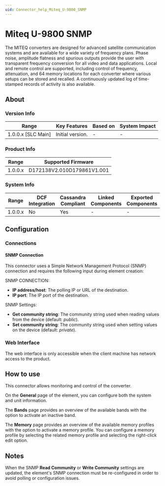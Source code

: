 ```yaml
---
uid: Connector_help_Miteq_U-9800_SNMP
---
```


# Miteq U-9800 SNMP

The MITEQ converters are designed for advanced satellite communication systems and are available for a wide variety of frequency plans. Phase noise, amplitude flatness and spurious outputs provide the user with transparent frequency conversion for all video and data applications. Local and remote control are supported, including control of frequency, attenuation, and 64 memory locations for each converter where various setups can be stored and recalled. A continuously updated log of time-stamped records of activity is also available.

## About

### Version Info

| Range                | Key Features     | Based on     | System Impact     |
|----------------------|------------------|--------------|-------------------|
| 1.0.0.x \[SLC Main\] | Initial version. | \-           | \-                |

### Product Info

| **Range** | **Supported Firmware**     |
|-----------|----------------------------|
| 1.0.0.x   | D172138V2.010D179861V1.001 |

### System Info

| Range     | DCF Integration     | Cassandra Compliant     | Linked Components     | Exported Components     |
|-----------|---------------------|-------------------------|-----------------------|-------------------------|
| 1.0.0.x   | No                  | Yes                     | \-                    | \-                      |

## Configuration

### Connections

#### SNMP Connection

This connector uses a Simple Network Management Protocol (SNMP) connection and requires the following input during element creation:

SNMP CONNECTION:

- **IP address/host**: The polling IP or URL of the destination.
- **IP port**: The IP port of the destination.

SNMP Settings:

- **Get community string**: The community string used when reading values from the device (default: *public*).
- **Set community string**: The community string used when setting values on the device (default: *private*).

### Web Interface

The web interface is only accessible when the client machine has network access to the product.

## How to use

This connector allows monitoring and control of the converter.

On the **General** page of the element, you can configure both the system and unit information.

The **Bands** page provides an overview of the available bands with the option to activate an inactive band.

The **Memory** page provides an overview of the available memory profiles with the option to activate a memory profile. You can configure a memory profile by selecting the related memory profile and selecting the right-click edit option.

## Notes

When the SNMP **Read Community** or **Write Community** settings are updated, the element's SNMP connection must be re-configured in order to avoid polling or configuration issues.
